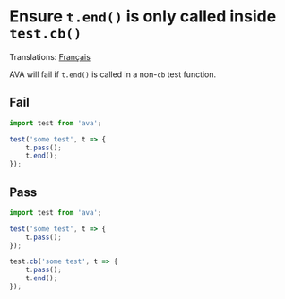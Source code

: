 # Ensure `t.end()` is only called inside `test.cb()`

Translations: [Français](https://github.com/avajs/ava-docs/blob/master/fr_FR/related/eslint-plugin-ava/docs/rules/no-invalid-end.md)

AVA will fail if `t.end()` is called in a non-`cb` test function.


## Fail

```js
import test from 'ava';

test('some test', t => {
	t.pass();
	t.end();
});
```


## Pass

```js
import test from 'ava';

test('some test', t => {
	t.pass();
});

test.cb('some test', t => {
	t.pass();
	t.end();
});
```
